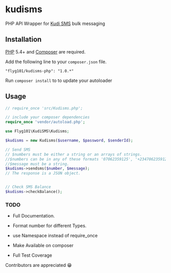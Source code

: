 # kudisms
PHP API Wrapper for [Kudi SMS](www.kudisms.com) bulk messaging


## Installation

[PHP](https://php.net) 5.4+ and [Composer](https://getcomposer.org) are required.

Add the following line to your `composer.json` file.

```
"flyg101/kudisms-php": "1.0.*"
```

Run `composer install` to to update your autoloader


## Usage

```php
// require_once 'src/Kudisms.php';

// include your composer dependencies
require_once 'vendor/autoload.php';

use Flyg101\KudiSMS\Kudisms;

$kudisms = new Kudisms($username, $password, $senderId);

// Send SMS
// $numbers must be either a string or an arrays of strings.
//$numbers can be in any of these formats '07062359125', '+2347062359125', '2347062359125'
//$message must be a string.
$kudisms->sendsms($number, $message);  
// The response is a JSON object.


// Check SMS Balance
$kudisms->checkBalance();


```
### TODO
- Full Documentation.
- Format number for different Types.
- use Namespace instead of require_once
- Make Available on composer

- Full Test Coverage

Contributors are appreciated 😁